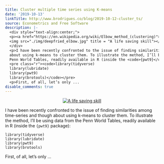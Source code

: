 ```yaml
---
title: Cluster multiple time series using K-means
date: '2019-10-13'
linkTitle: http://www.brodrigues.co/blog/2019-10-12-cluster_ts/
source: Econometrics and Free Software
description: |-
  <div style="text-align:center;">
  <p><a href="https://en.wikipedia.org/wiki/Elbow_method_(clustering)">
  <img src="./img/deepfried_elbow.jpg" title = "A life saving skill"></a></p>
  </div>
  <p>I have been recently confronted to the issue of finding similarities among time-series and though
  about using k-means to cluster them. To illustrate the method, I’ll be using data from the
  Penn World Tables, readily available in R (inside the <code>{pwt9}</code> package):</p>
  <pre class="r"><code>library(tidyverse)
  library(lubridate)
  library(pwt9)
  library(brotools)</code></pre>
  <p>First, of all, let’s only ...
disable_comments: true
---
```

<div style="text-align:center;">
<p><a href="https://en.wikipedia.org/wiki/Elbow_method_(clustering)">
<img src="./img/deepfried_elbow.jpg" title = "A life saving skill"></a></p>
</div>
<p>I have been recently confronted to the issue of finding similarities among time-series and though
about using k-means to cluster them. To illustrate the method, I’ll be using data from the
Penn World Tables, readily available in R (inside the <code>{pwt9}</code> package):</p>
<pre class="r"><code>library(tidyverse)
library(lubridate)
library(pwt9)
library(brotools)</code></pre>
<p>First, of all, let’s only ...